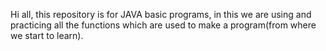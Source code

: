 Hi all,
this repository is for JAVA basic programs, in this we are using and practicing all the functions which are used to make a program(from where we start to learn).
